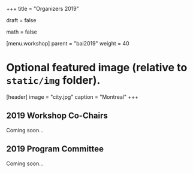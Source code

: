 ﻿+++
title = "Organizers 2019"

draft = false

math = false

[menu.workshop]
    parent = "bai2019"
    weight = 40

# Optional featured image (relative to `static/img` folder).
[header]
image = "city.jpg"
caption = "Montreal"
+++

## 2019 Workshop Co-Chairs

Coming soon...

## 2019 Program Committee

Coming soon...